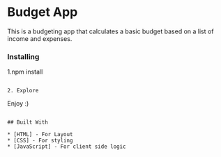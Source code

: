 
# Budget App

This is a budgeting app that calculates a basic budget based on a list of income and expenses. 


### Installing

1.npm install
```

2. Explore

```
Enjoy :)
```

## Built With

* [HTML] - For Layout
* [CSS] - For styling
* [JavaScript] - For client side logic


